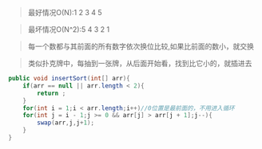 >最好情况O(N):1 2 3 4 5

>最坏情况O(N^2):5 4 3 2 1

>每一个数都与其前面的所有数字依次换位比较,如果比前面的数小，就交换

>类似扑克牌中，每抽到一张牌，从后面开始看，找到比它小的，就插进去

```java
public void insertSort(int[] arr){
    if(arr == null || arr.length < 2){
        return ;
    }
    for(int i = 1;i < arr.length;i++)//0位置是最前面的，不用进入循环
	for(int j = i - 1;j >= 0 && arr[j] > arr[j + 1];j--){
	    swap(arr,j,j+1);
	}
}
```
